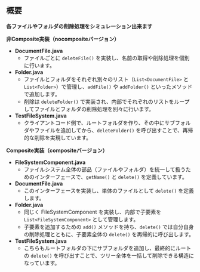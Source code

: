 ## 概要

**各ファイルやフォルダの削除処理をシミュレーション出来ます**

**非Composite実装（nocompositeバージョン）**

- **DocumentFile.java**
    - ファイルごとに `deleteFile()` を実装し、名前の取得や削除処理を個別に行います。
- **Folder.java**
    - ファイルとフォルダをそれぞれ別々のリスト（`List<DocumentFile>` と `List<Folder>`）で管理し、`addFile()` や `addFolder()` といったメソッドで追加します。
    - 削除は `deleteFolder()` で実装され、内部でそれぞれのリストをループしてファイルとフォルダの削除処理を別々に行います。
- **TestFileSystem.java**
    - クライアントコード側で、ルートフォルダを作り、その中にサブフォルダやファイルを追加してから、`deleteFolder()` を呼び出すことで、再帰的な削除を実現しています。

**Composite実装（compositeバージョン）**

- **FileSystemComponent.java**
    - ファイルシステム全体の部品（ファイルやフォルダ）を統一して扱うためのインターフェースで、`getName()` と `delete()` を定義しています。
- **DocumentFile.java**
    - このインターフェースを実装し、単体のファイルとして `delete()` を定義します。
- **Folder.java**
    - 同じく FileSystemComponent を実装し、内部で子要素を `List<FileSystemComponent>` として管理します。
    - 子要素を追加するための `add()` メソッドを持ち、`delete()` では自分自身の削除処理とともに、子要素全体の `delete()` を再帰的に呼び出します。
- **TestFileSystem.java**
    - こちらもルートフォルダの下にサブフォルダを追加し、最終的にルートの `delete()` を呼び出すことで、ツリー全体を一括して削除できる構造になっています。
